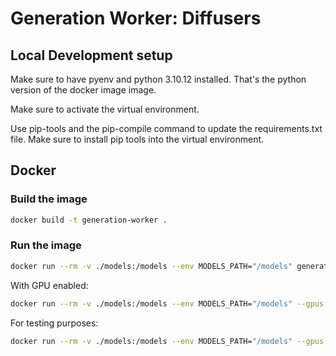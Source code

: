 # Generation Worker: Diffusers

## Local Development setup

Make sure to have pyenv and python 3.10.12 installed. That's the python version of the docker image image.

Make sure to activate the virtual environment.

Use pip-tools and the pip-compile command to update the requirements.txt file. Make sure to install pip tools into the virtual environment.


## Docker

### Build the image

```bash
docker build -t generation-worker .
```

### Run the image

```bash
docker run --rm -v ./models:/models --env MODELS_PATH="/models" generation-worker
```

With GPU enabled:
```bash
docker run --rm -v ./models:/models --env MODELS_PATH="/models" --gpus all generation-worker
```

For testing purposes:
```bash
docker run --rm -v ./models:/models --env MODELS_PATH="/models" --gpus all generation-worker python -m src.sample_image
```